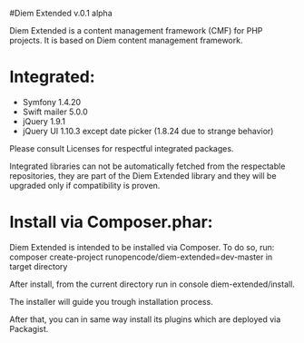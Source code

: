 #Diem Extended v.0.1 alpha

Diem Extended is a content management framework (CMF) for PHP projects. 
It is based on Diem content management framework.

Integrated:
===

- Symfony 1.4.20
- Swift mailer 5.0.0
- jQuery 1.9.1
- jQuery UI 1.10.3 except date picker (1.8.24 due to strange behavior)

Please consult Licenses for respectful integrated packages.

Integrated libraries can not be automatically fetched from the respectable repositories, they are part of the
Diem Extended library and they will be upgraded only if compatibility is proven.

Install via Composer.phar:
===

Diem Extended is intended to be installed via Composer. To do so,
run: composer create-project runopencode/diem-extended=dev-master in target directory

After install, from the current directory run in console diem-extended/install.

The installer will guide you trough installation process.

After that, you can in same way install its plugins which are deployed via Packagist.





